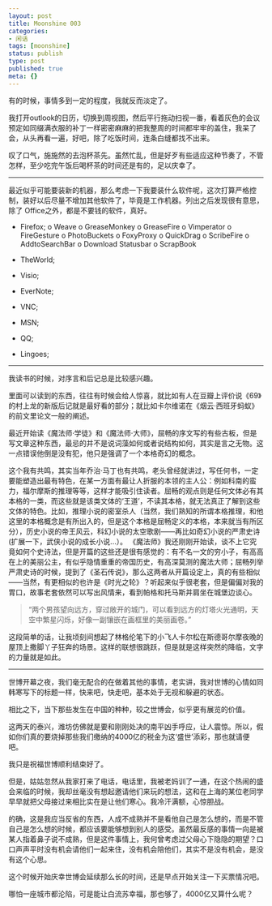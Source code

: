 ```yaml
---
layout: post
title: Moonshine 003
categories:
- 闲话
tags: [moonshine]
status: publish
type: post
published: true
meta: {}
---
```

有的时候，事情多到一定的程度，我就反而淡定了。

我打开outlook的日历，切换到周视图，然后平行拖动扫视一番，看着灰色的会议预定如同缀满衣服的补丁一样密密麻麻的把我整周的时间都牢牢的盖住，我呆了会，从头再看一遍，好吧，除了吃饭时间，连条白缝都找不出来。

叹了口气，施施然的去泡杯茶先。虽然忙乱，但是好歹有些适应这种节奏了，不管怎样，至少吃完午饭后喝杯茶的时间还是有的，足以庆幸了。

----

最近似乎可能要装新的机器，那么考虑一下我要装什么软件呢，这次打算严格控制，装好以后尽量不增加其他软件了，毕竟是工作机器。列出之后发现很有意思，除了 Office之外，都是不要钱的软件，真好。

-  Firefox;
 o Weave
 o GreaseMonkey
 o GreaseFire
 o Vimperator
 o FireGesture
 o PhotoBuckets
 o FoxyProxy
 o QuickDrag
 o ScribeFire
 o AddtoSearchBar
 o Download Statusbar
 o ScrapBook
- TheWorld;

- Visio;

- EverNote;

- VNC;

- MSN;

- QQ;

- Lingoes;

----

我读书的时候，对序言和后记总是比较感兴趣。

里面可以读到的东西，往往有时候会给人惊喜，就比如有人在豆瓣上评价说《69》的村上龙的新版后记就是最好看的部分；就比如卡尔维诺在《烟云·西班牙蚂蚁》的前文里论文一般的阐述。

最近开始读《魔法师·学徒》和《魔法师·大师》，屈畅的序文写的有些古板，但是写文章这种东西，最忌的并不是说词藻如何或者说结构如何，其实是言之无物。这一点错误他倒是没有犯，他只是强调了一个本格奇幻的概念。

这个我有共鸣，其实当年乔治·马丁也有共鸣，老头曾经就讲过，写任何书，一定要能塑造出最有特色，在某一方面有最让人折服的本领的主人公：例如科南的蛮力，福尔摩斯的推理等等，这样才能吸引住读者。屈畅的观点则是任何文体必有其本格的一类，而这些就是该类文体的‘王道’，不读其本格，就无法真正了解到这些文体的特色。比如，推理小说的密室杀人（当然，我们熟知的所谓本格推理，和他这里的本格概念是有所出入的，但是这个本格是屈畅定义的本格，本来就当有所区分），历史小说的帝王风云，科幻小说的太空歌剧——再比如奇幻小说的严肃史诗(扩展一下，武侠小说的成长小说...）。
《魔法师》我还刚刚开始读，谈不上它究竟如何个史诗法，但是开篇的这些还是很有感觉的：有不名一文的穷小子，有高高在上的美丽公主，有似乎隐情重重的帝国历史，有高深莫测的魔法大师；屈畅列举严肃史诗的时候，提到了《圣石传说》，那么这两者从开篇设定上，真的有些相似——当然，有更相似的也许是《时光之轮》？听起来似乎很老套，但是偏偏对我的胃口，故事老套依然可以写出风情来，看到帕格和托马斯并肩坐在城堡边谈心。

> “两个男孩望向远方，穿过敞开的城门，可以看到远方的灯塔火光通明，天空中繁星闪烁，好像一副镶嵌在画框里的美丽画卷。”

这段简单的话，让我顷刻间想起了林格伦笔下的小飞人卡尔松在斯德哥尔摩夜晚的屋顶上撒脚丫子狂奔的场景。这样的联想很跳跃，但是就是这样突然的降临，文字的力量就是如此。

----

世博开幕之夜，我们毫无配合的在做着其他的事情，老实讲，我对世博的心情如同韩寒写下的标题一样，快来吧，快走吧，基本处于无视和躲避的状态。

相比之下，当下那些发生在中国的种种，较之世博会，似乎更有展览的价值。

这两天的泰兴，潍坊仿佛就是要和刚刚处决的南平凶手呼应，让人震惊。所以，假如你们真的要烧掉那些我们缴纳的4000亿的税金为这‘盛世’添彩，那也就请便吧。

我只是祝福世博顺利结束好了。

但是，姑姑忽然从我家打来了电话，电话里，我被老妈训了一通，在这个热闹的盛会来临的时候，我却丝毫没有想起邀请他们来玩的想法，这和在上海的某位老同学早早就把父母接过来相比实在是让他们寒心。我冷汗满额，心惊胆战。

的确，这是我应当反省的东西，人成不成熟并不是看他自己是怎么想的，而是不管自己是怎么想的时候，都应该要能够想到别人的感受。虽然最反感的事情一向是被某人指着鼻子说不成熟，但是这件事情上，我何曾考虑过父母心下隐隐的期望？口口声声平时没有机会请他们一起来住，没有机会陪他们，其实不是没有机会，是没有这个心思。

这个时候开始庆幸世博会延续那么长的时间，还是早点开始关注一下买票情况吧。

哪怕一座城市都沦陷，可是能让白流苏幸福，那也够了，4000亿又算什么呢？
